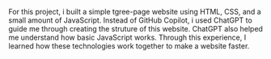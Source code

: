 For this project, i built  a simple tgree-page website using HTML, CSS, and a small amount of JavaScript.
Instead of GitHub Copilot, i used ChatGPT to guide me through creating the struture of this website.
ChatGPT also helped me understand how basic JavaScript works. 
Through this experience, I learned how these technologies work together to make a website faster.
